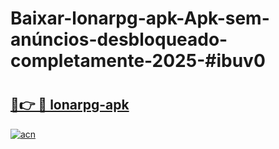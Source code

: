 # Baixar-lonarpg-apk-Apk-sem-anúncios-desbloqueado-completamente-2025-#ibuv0

# <h2><a href="https://ainizakaria.my?title=lonarpg-apk&ref=24M">🔗👉 🔴 lonarpg-apk</a></h2>

[![acn](https://github.com/user-attachments/assets/0f9c940e-d8b0-45ae-aac7-cd30a18b3e1c)](https://ainizakaria.my?title=lonarpg-apk&ref=24M)

